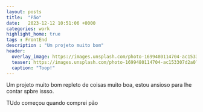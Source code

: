 ```yaml
---
layout: posts
title:  "Pão"
date:   2023-12-12 10:51:06 +0000
categories: work
highlight_home: true
tags : FrontEnd
description : "Um projeto muito bom"
header:
  overlay_image: https://images.unsplash.com/photo-1699480114704-ac153307d2a0?q=80&w=1325&auto=format&fit=crop&ixlib=rb-4.0.3&ixid=M3wxMjA3fDB8MHxwaG90by1wYWdlfHx8fGVufDB8fHx8fA%3D%3D
  teaser: https://images.unsplash.com/photo-1699480114704-ac153307d2a0?q=80&w=1325&auto=format&fit=crop&ixlib=rb-4.0.3&ixid=M3wxMjA3fDB8MHxwaG90by1wYWdlfHx8fGVufDB8fHx8fA%3D%3D
  caption: "Toop!"
---
```

Um projeto muito bom repleto de coisas muito boa, estou ansioso para lhe contar spbre issso.


TUdo começou quando comprei pão
